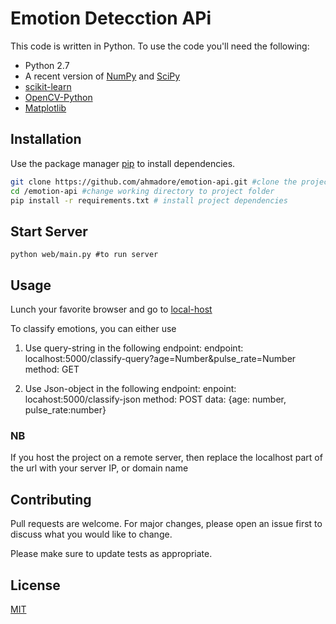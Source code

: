 # Emotion Detecction APi

This code is written in Python. To use the code you'll need the following:

- Python 2.7
- A recent version of [NumPy](http://www.numpy.org/) and [SciPy](http://www.scipy.org/)
- [scikit-learn](http://scikit-learn.org/stable/index.html)
- [OpenCV-Python](http://opencv.org/)
- [Matplotlib](http://matplotlib.org/)

## Installation

Use the package manager [pip](https://pip.pypa.io/en/stable/) to install dependencies.

```bash
git clone https://github.com/ahmadore/emotion-api.git #clone the project repo
cd /emotion-api #change working directory to project folder
pip install -r requirements.txt # install project dependencies
```

## Start Server

```
python web/main.py #to run server
```

## Usage

Lunch your favorite browser and go to [local-host](http://localhost:5000)

To classify emotions, you can either use

1. Use query-string in the following endpoint:
   endpoint: localhost:5000/classify-query?age=Number&pulse_rate=Number
   method: GET

2. Use Json-object in the following endpoint:
   enpoint: locahost:5000/classify-json
   method: POST
   data: {age: number, pulse_rate:number}

### NB

If you host the project on a remote server, then replace the localhost part of the url with your server IP, or domain name

## Contributing

Pull requests are welcome. For major changes, please open an issue first to discuss what you would like to change.

Please make sure to update tests as appropriate.

## License

[MIT](https://choosealicense.com/licenses/mit/)
